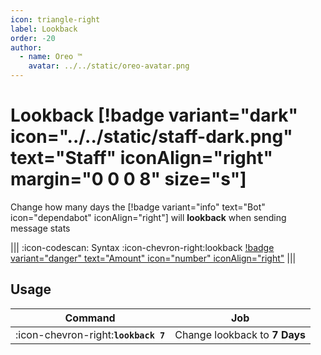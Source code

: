 ```yaml
---
icon: triangle-right
label: Lookback
order: -20
author:
  - name: Oreo ™
    avatar: ../../static/oreo-avatar.png
---
```


# Lookback [!badge variant="dark" icon="../../static/staff-dark.png" text="Staff" iconAlign="right" margin="0 0 0 8" size="s"]

Change how many days the [!badge variant="info" text="Bot" icon="dependabot" iconAlign="right"] will **lookback** when sending message stats

||| :icon-codescan: Syntax
:icon-chevron-right:lookback [!badge variant="danger" text="Amount" icon="number" iconAlign="right"](../../what-is-a-suggestion-id.md)
|||

## Usage

| Command                              | Job                           |
| ------------------------------------ | ----------------------------- |
| :icon-chevron-right:**`lookback 7`** | Change lookback to **7 Days** |

